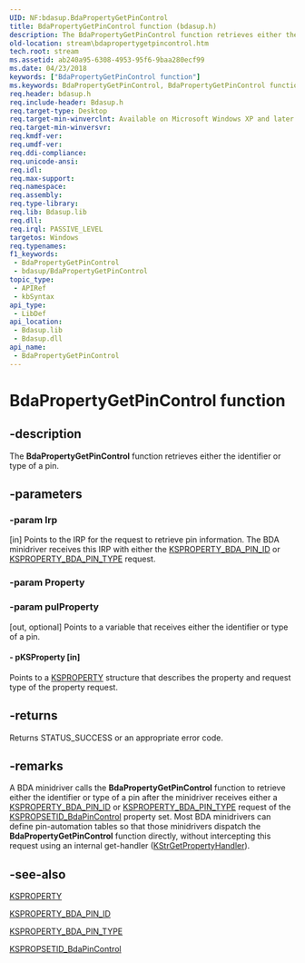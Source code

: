 ```yaml
---
UID: NF:bdasup.BdaPropertyGetPinControl
title: BdaPropertyGetPinControl function (bdasup.h)
description: The BdaPropertyGetPinControl function retrieves either the identifier or type of a pin.
old-location: stream\bdapropertygetpincontrol.htm
tech.root: stream
ms.assetid: ab240a95-6308-4953-95f6-9baa280ecf99
ms.date: 04/23/2018
keywords: ["BdaPropertyGetPinControl function"]
ms.keywords: BdaPropertyGetPinControl, BdaPropertyGetPinControl function [Streaming Media Devices], bdaref_f2db3de1-bfa0-4ad9-a537-6cc46f972984.xml, bdasup/BdaPropertyGetPinControl, stream.bdapropertygetpincontrol
req.header: bdasup.h
req.include-header: Bdasup.h
req.target-type: Desktop
req.target-min-winverclnt: Available on Microsoft Windows XP and later operating systems. This routine is available on the Windows 2000 platform only if Microsoft DirectX 9.0 and later is installed on that platform.
req.target-min-winversvr: 
req.kmdf-ver: 
req.umdf-ver: 
req.ddi-compliance: 
req.unicode-ansi: 
req.idl: 
req.max-support: 
req.namespace: 
req.assembly: 
req.type-library: 
req.lib: Bdasup.lib
req.dll: 
req.irql: PASSIVE_LEVEL
targetos: Windows
req.typenames: 
f1_keywords:
 - BdaPropertyGetPinControl
 - bdasup/BdaPropertyGetPinControl
topic_type:
 - APIRef
 - kbSyntax
api_type:
 - LibDef
api_location:
 - Bdasup.lib
 - Bdasup.dll
api_name:
 - BdaPropertyGetPinControl
---
```


# BdaPropertyGetPinControl function


## -description

The <b>BdaPropertyGetPinControl</b> function retrieves either the identifier or type of a pin.

## -parameters

### -param Irp 

[in]
Points to the IRP for the request to retrieve pin information. The BDA minidriver receives this IRP with either the <a href="https://docs.microsoft.com/windows-hardware/drivers/stream/ksproperty-bda-pin-id">KSPROPERTY_BDA_PIN_ID</a> or <a href="https://docs.microsoft.com/windows-hardware/drivers/stream/ksproperty-bda-pin-type">KSPROPERTY_BDA_PIN_TYPE</a> request.

### -param Property

### -param pulProperty 

[out, optional]
Points to a variable that receives either the identifier or type of a pin. 


#### - pKSProperty [in]

Points to a <a href="https://docs.microsoft.com/previous-versions/ff564262(v=vs.85)">KSPROPERTY</a> structure that describes the property and request type of the property request.

## -returns

Returns STATUS_SUCCESS or an appropriate error code.

## -remarks

A BDA minidriver calls the <b>BdaPropertyGetPinControl</b> function to retrieve either the identifier or type of a pin after the minidriver receives either a <a href="https://docs.microsoft.com/windows-hardware/drivers/stream/ksproperty-bda-pin-id">KSPROPERTY_BDA_PIN_ID</a> or <a href="https://docs.microsoft.com/windows-hardware/drivers/stream/ksproperty-bda-pin-type">KSPROPERTY_BDA_PIN_TYPE</a> request of the <a href="https://docs.microsoft.com/windows-hardware/drivers/stream/kspropsetid-bdapincontrol">KSPROPSETID_BdaPinControl</a> property set. Most BDA minidrivers can define pin-automation tables so that those minidrivers dispatch the <b>BdaPropertyGetPinControl</b> function directly, without intercepting this request using an internal get-handler (<a href="https://docs.microsoft.com/previous-versions/ff567177(v=vs.85)">KStrGetPropertyHandler</a>).

## -see-also

<a href="https://docs.microsoft.com/previous-versions/ff564262(v=vs.85)">KSPROPERTY</a>



<a href="https://docs.microsoft.com/windows-hardware/drivers/stream/ksproperty-bda-pin-id">KSPROPERTY_BDA_PIN_ID</a>



<a href="https://docs.microsoft.com/windows-hardware/drivers/stream/ksproperty-bda-pin-type">KSPROPERTY_BDA_PIN_TYPE</a>



<a href="https://docs.microsoft.com/windows-hardware/drivers/stream/kspropsetid-bdapincontrol">KSPROPSETID_BdaPinControl</a>

